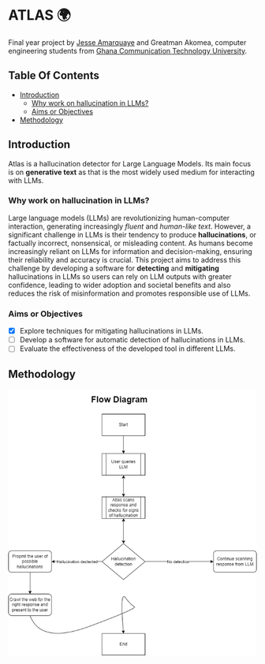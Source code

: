 # ATLAS 🌍

Final year project by [Jesse Amarquaye](mailto:jesseamarquayelegendary@gmail.com "Send email") and Greatman Akomea, computer engineering students from [Ghana Communication Technology University](https://www.gctu.edu.gh "GCTU").

## Table Of Contents

- [Introduction](#introduction)
  - [Why work on hallucination in LLMs?](#why-work-on-hallucination-in-llms)
  - [Aims or Objectives](#aims-or-objectives)
- [Methodology](#methodology)

## Introduction

Atlas is a hallucination detector for Large Language Models.
Its main focus is on **generative text** as that is the most widely used medium for interacting with LLMs.

### Why work on hallucination in LLMs?

Large language models (LLMs) are revolutionizing human-computer interaction, generating increasingly _fluent_ and _human-like text_. However, a significant challenge in LLMs is their tendency to produce **hallucinations**, or factually incorrect, nonsensical, or misleading content. As humans become increasingly reliant on LLMs for information and decision-making, ensuring their reliability and accuracy is crucial. This project aims to address this challenge by developing a software for **detecting** and **mitigating** hallucinations in LLMs so users can rely on LLM outputs with greater confidence, leading to wider adoption and societal benefits and also reduces the risk of misinformation and promotes responsible use of LLMs.

### Aims or Objectives

- [x] Explore techniques for mitigating hallucinations in LLMs.
- [ ] Develop a software for automatic detection of hallucinations in LLMs.
- [ ] Evaluate the effectiveness of the developed tool in different LLMs.

## Methodology

![Flow diagram](docs/img/flow.png)
